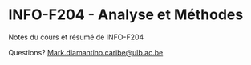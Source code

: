 # INFO-F204 - Analyse et Méthodes

Notes du cours et résumé de INFO-F204

Questions? Mark.diamantino.caribe@ulb.ac.be

